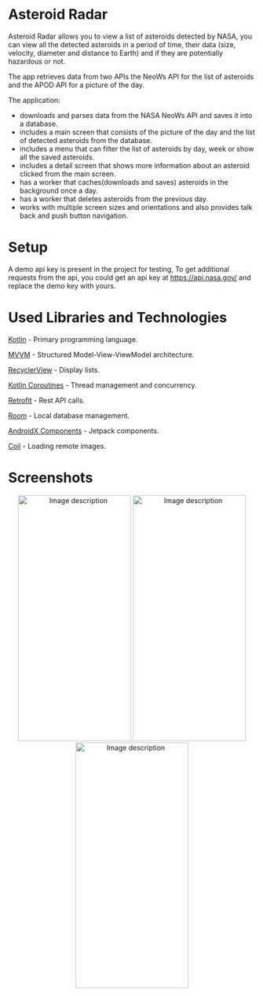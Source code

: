 # Asteroid Radar
Asteroid Radar allows you to view a list of asteroids detected by NASA, you can view all the detected asteroids in a period of time, their data (size, velocity, diameter and distance to Earth) and if they are potentially hazardous or not.

The app retrieves data from two APIs the NeoWs API for the list of asteroids and the APOD API for a picture of the day.

The application:
* downloads and parses data from the NASA NeoWs API and saves it into a database.
* includes a main screen that consists of the picture of the day and the list of detected asteroids from the database.
* includes a menu that can filter the list of asteroids by day, week or show all the saved asteroids.
* includes a detail screen that shows more information about an asteroid clicked from the main screen.
* has a worker that caches(downloads and saves) asteroids in the background once a day.
* has a worker that deletes asteroids from the previous day.
* works with multiple screen sizes and orientations and also provides talk back and push button navigation.

# Setup
A demo api key is present in the project for testing, To get additional requests from the api, you could get an api key at https://api.nasa.gov/ and replace the demo key with yours.

# Used Libraries and Technologies
[Kotlin](https://kotlinlang.org/) - Primary programming language.

[MVVM](https://developer.android.com/topic/architecture) - Structured Model-View-ViewModel architecture.

[RecyclerView](https://developer.android.com/develop/ui/views/layout/recyclerview) - Display lists.

[Kotlin Coroutines](https://developer.android.com/kotlin/coroutines) - Thread management and concurrency.

[Retrofit](https://github.com/square/retrofit) - Rest API calls.

[Room](https://developer.android.com/training/data-storage/room/) - Local database management.

[AndroidX Components](https://developer.android.com/jetpack/androidx/) - Jetpack components.

[Coil](https://coil-kt.github.io/coil/) - Loading remote images.


# Screenshots
<p align="center">
<img src="https://github.com/venfriti/asteroid-radar/assets/90982374/f95211d1-a09f-445f-b72d-955f060601ca" alt="Image description" width="230" height="500">
<img src="https://github.com/venfriti/asteroid-radar/assets/90982374/d14177fe-bbd1-4be5-889c-2cf408a559e3" alt="Image description" width="230" height="500">
<img src="https://github.com/venfriti/asteroid-radar/assets/90982374/e58554f2-d172-4034-8b9b-81ca9dd64e9f" alt="Image description" width="230" height="500">

